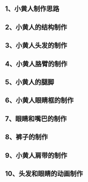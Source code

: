 ## 1、小黄人制作思路
## 2、小黄人的结构制作
## 3、小黄人头发的制作
## 4、小黄人胳臂的制作
## 5、小黄人的腿脚
## 6、小黄人眼睛框的制作
## 7、眼睛和嘴巴的制作
## 8、裤子的制作
## 9、小黄人肩带的制作
## 10、头发和眼睛的动画制作